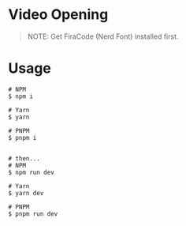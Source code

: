 # Video Opening

> NOTE: Get FiraCode (Nerd Font) installed first.

# Usage

```console
# NPM
$ npm i

# Yarn
$ yarn

# PNPM
$ pnpm i


# then...
# NPM
$ npm run dev

# Yarn
$ yarn dev

# PNPM
$ pnpm run dev
```

